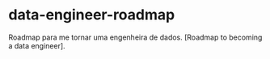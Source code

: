 # data-engineer-roadmap
Roadmap para me tornar uma engenheira de dados. [Roadmap to becoming a data engineer].
